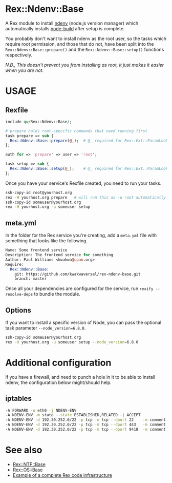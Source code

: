 # Rex::Ndenv::Base

A Rex module to install [ndenv](https://github.com/riywo/ndenv) (node.js version
manager) which automatically installs [node-build](https://github.com/riywo/node-build)
after setup is complete.

You probably don't want to install ndenv as the root user, so the tasks which
require root permission, and those that do not, have been split into the
`Rex::Ndenv::Base::prepare()` and the `Rex::Ndenv::Base::setup()` functions
respectively.

*N.B., This doesn't prevent you from installing as root, it just makes it easier
when you are not.*

# USAGE

## Rexfile

```perl
include qw/Rex::Ndenv::Base/;

# prepare holds root-specific commands that need running first
task prepare => sub {
  Rex::Ndenv::Base::prepare(@_);  # @_ required for Rex::Ext::ParamLookup
};

auth for => 'prepare' => user => 'root';

task setup => sub {
  Rex::Ndenv::Base::setup(@_);    # @_ required for Rex::Ext::ParamLookup
};
```

Once you have your service's Rexfile created, you need to run your tasks.

```bash
ssh-copy-id root@yourhost.org
rex -H yourhost.org prepare   # will run this as -u root automatically
ssh-copy-id someuser@yourhost.org
rex -H yourhost.org -u someuser setup
```

## meta.yml

In the folder for the Rex service you're creating, add a `meta.yml` file with
something that looks like the following.

```perl
Name: Some frontend service
Description: The frontend service for something
Author: Paul Williams <kwakwa@cpan.org>
Require:
  Rex::Ndenv::Base:
    git: https://github.com/kwakwaversal/rex-ndenv-base.git
    branch: master
```

Once all your dependencies are configured for the service, run `rexify
--resolve-deps` to bundle the module.

## Options

If you want to install a specific version of Node, you can pass the optional
task parameter `--node_version=6.8.0`.

```bash
ssh-copy-id someuser@yourhost.org
rex -H yourhost.org -u someuser setup --node_version=6.8.0
```

# Additional configuration

If you have a firewall, and need to punch a hole in it to be able to install
ndenv, the configuration below might/should help.

## iptables

```bash
-A FORWARD -o eth0 -j NDENV-ENV
-A NDENV-ENV -m state --state ESTABLISHED,RELATED -j ACCEPT
-A NDENV-ENV -d 192.30.252.0/22 -p tcp -m tcp --dport 22    -m comment --comment "ssh://github.com" -j ACCEPT
-A NDENV-ENV -d 192.30.252.0/22 -p tcp -m tcp --dport 443   -m comment --comment "https://github.com" -j ACCEPT
-A NDENV-ENV -d 192.30.252.0/22 -p tcp -m tcp --dport 9418  -m comment --comment "git://github.com" -j ACCEPT
```

# See also
 * [Rex::NTP::Base](https://github.com/krimdomu/rex-ntp-base.git)
 * [Rex::OS::Base](https://github.com/krimdomu/rex-os-base.git)
 * [Example of a complete Rex code infrastructure](http://www.rexify.org/docs/rex_book/infrastructure/example_of_a_complete_rex_code_infrastructure.html)
